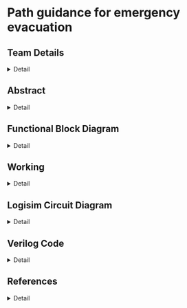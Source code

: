 # Path guidance for emergency evacuation

<!-- First Section -->
## Team Details
<details>
  <summary>Detail</summary>
  
> Semester: 3rd Sem B. Tech. CSE

> Section: S2

> Team ID: S2-T21

> Member 1:Pal Patel, 231CS240, palpatel.231cs240@nitk.edu.in, 9265254960

> Member 2: Pragya Paromita Barma, 231CS241, pragyaparomitabarma.231cs241@nitk.edu.in, 8160727736

> Member 3: Srishti Kumari, 231CS258, srishtikumari.231cs258@nitk.edu.in, 8310595970
</details>

<!-- Second Section -->
## Abstract
<details>
  <summary>Detail</summary>
   
   ### Motivation
The project is motivated by the critical need to have evacuation systems that
are smart, adaptable, and help save lives in emergencies; the complexity and overpopulation
of urban areas today call for allowing escape routes to be optimized even in unpredictable
conditions through efficient algorithms like Dijkstra’s. It can be incorporated into emergency
response systems to greatly increase the safety and efficiency of evacuations in life-threatening
situations such as fires. In emergencies such as building fires, time is rather critical. Finding the
safest and fastest route to evacuate, can be lifesaving. Conventional fire evacuation approaches
rely on static plans that may not be useful during real situations. Such hostile environments
require intelligent systems that must travel by the safest path possible and take into account
the continuously changing conditions generated by the fire.
  
  ### Problem Statement: 
  In the case of a fire outbreak inside a building, finding the safest and
quickest evacuation route for a person is critical. Given the building’s layout, the person must
navigate through hallways and rooms to reach an exit point while avoiding areas affected by
fire. We have developed a solution using Dijkstra’s algorithm to determine the shortest and
safest path from the person’s current location (source node) to the nearest exit (destination
node).
  
  ### Features:
 • This project aims to implement Dijkstra’s Algorithm practically by physically constructing
it using Verilog and modern circuit components [Galles, ].<br>
• It introduces a hardware approach to pathfinding, moving beyond theoretical concepts
[YouTube, ].<br>
• Unlike software-based implementations, this design utilizes parallelism to achieve higher
speed and efficiency in finding the shortest paths [GeeksforGeeks, ].<br>
• Logisim is used to draw and simulate circuits, making it possible to understand how the
algorithm works in hardware [Galles, ].<br>
• The project helps appreciate the management of resources and the complexity of the
circuits involved [GeeksforGeeks, ].
 
</details>

## Functional Block Diagram
<details>
  <summary>Detail</summary>
  
![blockDiagram drawio](https://github.com/user-attachments/assets/5cfe71dd-3014-4960-80ab-9303bc553d63)

</details>

<!-- Third Section -->
## Working
<details>
  <summary>Detail</summary>

  > Explain the working of your model with the help of a functional table (compulsory) followed by the flowchart.
</details>

<!-- Fourth Section -->
## Logisim Circuit Diagram
<details>
  <summary>Detail</summary>

  > Update a neat logisim circuit diagram
</details>

<!-- Fifth Section -->
## Verilog Code
<details>
  <summary>Detail</summary>

  > module dijkstra_subset(
    input reset,
    input [8:0] subset_cells,  // 9-bit input to represent cells (1 = included, 0 = excluded or blocked)
    input [3:0] source,        // 4-bit source node (3x3 grid -> 9 nodes, range: 0-8)
    input [3:0] destination,   // 4-bit destination node (range: 0-8)
    output reg [2:0] shortest_distance, // Shortest distance from source to destination
    output reg [8:0] path_out           // Path output (9 bits, 1 for each cell)
);

    reg [8:0] adj_matrix[8:0];   // Adjacency matrix for 3x3 grid
    reg [7:0] dist[8:0];         // Distance array
    reg [3:0] parent[8:0];       // Parent array for path reconstruction
    reg [8:0] visited;           // Visited array

    integer i, j;
    reg [3:0] current_node;
    reg [7:0] min_dist;
    reg [3:0] next_node;
// 9-bit representation of connections for a 3x3 grid
// 9 nodes in the grid
// Initialize the adjacency matrix in your module
initial begin
    adj_matrix[0] = 9'b000001010; // Node 0 connects to Node 1 (right) and Node 3 (down)
    adj_matrix[1] = 9'b000010101; // Node 1 connects to Node 0 (left), Node 2 (right), and Node 4 (down)
    adj_matrix[2] = 9'b000100010; // Node 2 connects to Node 1 (left) and Node 5 (down)
    adj_matrix[3] = 9'b001010001; 
    adj_matrix[4] = 9'b010101010; 
    adj_matrix[5] = 9'b100010100; 
    adj_matrix[6] = 9'b010001000; 
    adj_matrix[7] = 9'b101010000;
    adj_matrix[8] = 9'b010100000; 
end

    always @(reset or subset_cells or source or destination) begin
        if (reset) begin
            // Reset distances, visited, and path arrays
            for (i = 0; i < 9; i = i + 1) begin
                dist[i] = 8'hFF;
                parent[i] = 4'hF;
            end
            visited = 9'b000000000;
            shortest_distance = 8'hFF;
            path_out = 9'b000000000;
        end else begin
            // Adjust adjacency matrix based on subset_cells input
            for (i = 0; i < 9; i = i + 1) begin
                if (!subset_cells[i]) begin
                    // If a cell is not part of the subset or blocked, block all its connections
                    adj_matrix[i] = 9'b000000000;
                end
            end

            // Step 1: Set source distance to 0
            dist[source] = 8'h00;
            current_node = source;

            for (i = 0; i < 9; i = i + 1) begin
                // Mark the current node as visited
                visited[current_node] = 1'b1;

                // Update distances for neighbors of the current node
                for (j = 0; j < 9; j = j + 1) begin
                    if ((adj_matrix[current_node][j]==1) && !visited[j]) begin
                        //$display(adj_matrix[current_node][j]);
                        // If unvisited and an edge exists
                        if ((dist[current_node] + 8'h01) < dist[j]) begin
                            $display(i,j);
                            dist[j] = dist[current_node] + 8'h01; // Update distance (weight = 1)
                            parent[j] = current_node;             // Set parent
                        end
                    end
                end

                // Step 2: Find the next node with the smallest distance
                next_node = 4'hF; // Invalidate current node
                min_dist = 8'hFF; // Set minimum distance to infinity
                // check the logic over again ig there is some bug so dry run it again
                for (j = 0; j < 9; j = j + 1) begin
                    if (!visited[j] && (dist[j] < min_dist)) begin
                        min_dist = dist[j];
                        next_node = j;
                    end
                end

                // If no valid next node found, break the loop
                if (next_node == 4'hF) begin
                    i = 9; // End the loop
                end else begin
                    current_node = next_node;
                end
            end

            // Step 3: If we reached the destination, output the distance and path
if (dist[destination] != 8'hFF) begin
    shortest_distance = dist[destination];
    
    // Reconstruct path from destination to source
    // check the logic over here too the conditions of the for loop....
    path_out = 9'b000000000;
    current_node = destination;
    for (j = 0; current_node != source && j < 9 && current_node != 4'hF; j = j + 1) begin
        path_out = path_out | (1 << current_node);  // Set the bit corresponding to current_node
        current_node = parent[current_node];        // Move to the parent node
    end
    path_out = path_out | (1 << source); // Mark the source in the path
end else begin
    // No valid path found
    path_out = 9'b000000000;
end

        end
    end
endmodule
</details>

## References
<details>
  <summary>Detail</summary>
  
  > [https://www.cs.usfca.edu/galles/visualization/Dijkstra.html]<br/>
  >  [https://www.geeksforgeeks.org/dijkstras-shortest-path-algorithm-greedy-algo-7/]<br/>

</details>
